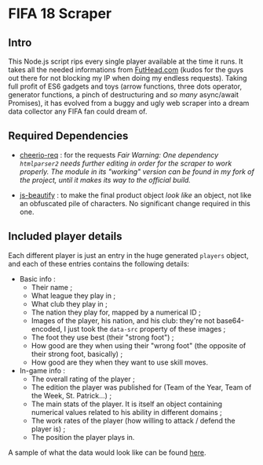 # FIFA 18 Scraper

## Intro

This Node.js script rips every single player available at the time it runs. It takes all the needed informations from [FutHead.com](https://www.futhead.com) (kudos for the guys out there for not blocking my IP when doing my endless requests). Taking full profit of ES6 gadgets and toys (arrow functions, three dots operator, generator functions, a pinch of destructuring and _so many_ async/await Promises), it has evolved from a buggy and ugly web scraper into a dream data collector any FIFA fan could dream of.

## Required Dependencies

* [cheerio-req](https://www.npmjs.com/package/cheerio-req) : for the requests
 _Fair Warning: One dependency `htmlparser2` needs further editing in order for the scraper to work properly._
 _The module in its "working" version can be found in my fork of the project, until it makes its way to the official build._ 

* [js-beautify](https://www.npmjs.com/package/cheerio-req) : to make the final product object _look like_ an object, not like an obfuscated pile of characters. No significant change required in this one.

## Included player details

Each different player is just an entry in the huge generated `players` object, and each of these entries contains the following details:
* Basic info :
  * Their name ;
  * What league they play in ;
  * What club they play in ;
  * The nation they play for, mapped by a numerical ID ;
  * Images of the player, his nation, and his club: they're not base64-encoded, I just took the `data-src` property of these images ;
  * The foot they use best (their "strong foot") ;
  * How good are they when using their "wrong foot" (the opposite of their strong foot, basically) ;
  * How good are they when they want to use skill moves.
* In-game info :
  * The overall rating of the player ;
  * The edition the player was published for (Team of the Year, Team of the Week, St. Patrick...) ;
  * The main stats of the player. It is itself an object containing numerical values related to his ability in different domains ;
  * The work rates of the player (how willing to attack / defend the player is) ;
  * The position the player plays in.

A sample of what the data would look like can be found [here](https://github.com/mk360/fifa18_scraper/blob/master/Sample.js).
